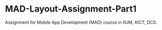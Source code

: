 # MAD-Layout-Assignment-Part1

Assignment for Mobile App Development (MAD) course in IIUM, KICT, DCS.
